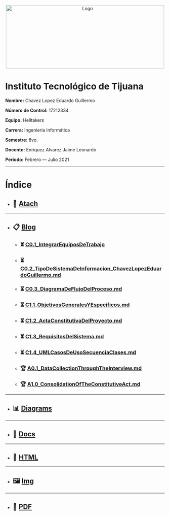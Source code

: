 <p align="center">
    <img alt="Logo" src="https://www.tijuana.tecnm.mx/wp-content/uploads/2014/11/INFORMATICA_HEADING-768x252.png" width=500 height=200>
</p>

# Instituto Tecnológico de Tijuana

**Nombre:** Chavez Lopez Eduardo Guillermo

**Número de Control:** 17212334

**Equipo:** Helltakers

**Carrera:** Ingeniería Informática

**Semestre:** 8vo.

**Docente:** Enriquez Alvarez Jaime Leonardo

**Periodo:** Febrero — Julio 2021

___

# Índice

* ## :paperclip: [Atach](https://github.com/Eduardo17tec/AnalisisAvanzadoDeSoftware/tree/main/Atach "Atach")
---
* ## :clipboard: [Blog](https://github.com/Eduardo17tec/AnalisisAvanzadoDeSoftware/tree/main/Blog "Blog")
    * ### :hourglass_flowing_sand: [C0.1_IntegrarEquiposDeTrabajo](https://github.com/Eduardo17tec/AnalisisAvanzadoDeSoftware/blob/main/Blog/C0.1_IntegrarEquiposdeTrabajo.pdf "C0.1_IntegrarEquiposDeTrabajo")
    
    * ### :hourglass_flowing_sand: [C0.2_TipoDeSistemaDeInformacion_ChavezLopezEduardoGuillermo.md](https://github.com/Eduardo17tec/AnalisisAvanzadoDeSoftware/blob/main/Blog/C0.2_TipoDeSistemaDeInformacion_ChavezLopezEduardoGuillermo.md "C0.2_TipoDeSistemaDeInformacion_ChavezLopezEduardoGuillermo.md")

    * ### :hourglass_flowing_sand: [C0.3_DiagramaDeFlujoDelProceso.md](https://github.com/Eduardo17tec/AnalisisAvanzadoDeSoftware/blob/main/Blog/C0.3_DiagramaDeFlujoDelProceso.md "C0.3_DiagramaDeFlujoDelProceso.md")

    * ### :hourglass_flowing_sand: [C1.1_ObjetivosGeneralesYEspecificos.md](https://github.com/Eduardo17tec/AnalisisAvanzadoDeSoftware/blob/main/Blog/C1.1_ObjetivosGeneralesYEspecificos.md "C1.1_ObjetivosGeneralesYEspecificos.md")

    * ### :hourglass_flowing_sand: [C1.2_ActaConstitutivaDelProyecto.md](https://github.com/Eduardo17tec/AnalisisAvanzadoDeSoftware/blob/main/Blog/C1.2_ActaConstitutivaDelProyecto.md "C1.2_ActaConstitutivaDelProyecto.md")

    * ### :hourglass_flowing_sand: [C1.3_RequisitosDelSistema.md](https://github.com/Eduardo17tec/AnalisisAvanzadoDeSoftware/blob/main/Blog/C1.3_RequisitosDelSistema.md "C1.3_RequisitosDelSistema.md")

    * ### :hourglass_flowing_sand: [C1.4_UMLCasosDeUsoSecuenciaClases.md](https://github.com/Eduardo17tec/AnalisisAvanzadoDeSoftware/blob/main/Blog/C1.4_UMLCasosDeUsoSecuenciaClases.md "C1.4_UMLCasosDeUsoSecuenciaClases.md")

    * ### :trophy: [A0.1_DataCollectionThroughTheInterview.md](https://github.com/Eduardo17tec/AnalisisAvanzadoDeSoftware/blob/main/Blog/A0.1_DataCollectionThroughTheInterview.md "A0.1_DataCollectionThroughTheInterview.md")

    * ### :trophy: [A1.0_ConsolidationOfTheConstitutiveAct.md](https://github.com/Eduardo17tec/AnalisisAvanzadoDeSoftware/blob/main/Blog/A1.0_ConsolidationOfTheConstitutiveAct.md "A1.0_ConsolidationOfTheConstitutiveAct.md")
    
---
* ## :bar_chart: [Diagrams](https://github.com/Eduardo17tec/AnalisisAvanzadoDeSoftware/tree/main/Diagrams "Diagrams")
---
* ## :open_file_folder: [Docs](https://github.com/Eduardo17tec/AnalisisAvanzadoDeSoftware/tree/main/Docs "Docs")
---
* ## :page_facing_up: [HTML](https://github.com/Eduardo17tec/AnalisisAvanzadoDeSoftware/tree/main/HTML "HTML")
---
* ## :framed_picture: [Img](https://github.com/Eduardo17tec/AnalisisAvanzadoDeSoftware/tree/main/Img "Img")
---
* ##  :notebook_with_decorative_cover: [PDF](https://github.com/Eduardo17tec/AnalisisAvanzadoDeSoftware/tree/main/PDF "PDF")
